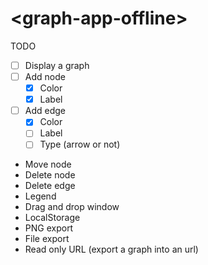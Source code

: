 # \<graph-app-offline\>

TODO

- [ ] Display a graph
- [ ] Add node
    - [x] Color
    - [x] Label
- [ ] Add edge
    - [x] Color
    - [ ] Label
    - [ ] Type (arrow or not)
- Move node
- Delete node
- Delete edge
- Legend
- Drag and drop window
- LocalStorage
- PNG export
- File export
- Read only URL (export a graph into an url)